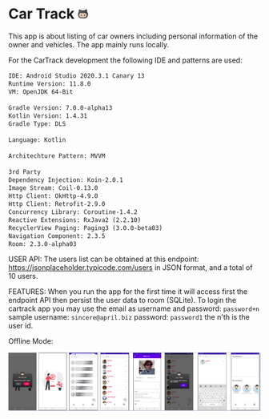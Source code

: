 # Car Track   ![alt text](https://github.com/johnjake/members-directory/blob/master/app/src/main/res/drawable/ic_github_logo.png)

This app is about listing of car owners including personal information of the owner and vehicles. The app mainly runs locally. 

For the CarTrack development the following IDE and patterns are used: 


    IDE: Android Studio 2020.3.1 Canary 13 
    Runtime Version: 11.8.0 
    VM: OpenJDK 64-Bit

    Gradle Version: 7.0.0-alpha13
    Kotlin Version: 1.4.31
    Gradle Type: DLS

    Language: Kotlin

    Architechture Pattern: MVVM
    
    3rd Party
    Dependency Injection: Koin-2.0.1
    Image Stream: Coil-0.13.0
    Http Client: OkHttp-4.9.0
    Http Client: Retrofit-2.9.0
    Concurrency Library: Coroutine-1.4.2
    Reactive Extensions: RxJava2 (2.2.10)
    RecyclerView Paging: Paging3 (3.0.0-beta03)
    Navigation Component: 2.3.5
    Room: 2.3.0-alpha03
    
    

USER API: The users list can be obtained at this endpoint: https://jsonplaceholder.typicode.com/users  in JSON format, and a total of 10 users. 

FEATURES: 
          When you run the app for the first time it will access first the endpoint API then persist the user data to room (SQLite). 
          To login the cartrack app you may use the email as username and password: `password+n` sample username: `sincere@april.biz` password: `password1` 
          the n'th is the user id.  
   
   Offline Mode:
   
  ![alt text](https://github.com/johnjake/members-directory/blob/master/local_storage.png)



